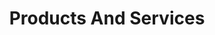 ---
title: "Products And Services"
description: "Lorem Ipsum"
layout: services

homeh1: "HOME INSURANCE"

hometag1: "Primary Residence"

homedesc1: "Your home is the single most significant investment you’ll ever make, so finding the right coverage is important for your peace of mind. Whether for a single-family residence, a condominium, town house or apartment, we’ll help you find the best product to protect your property. And knowing your home is covered for theft or vandalism, fire or flood, will help you rest a little easier at night. Contact us to discuss how we can help you keep your home safe."

hometag2: "Income Property"

homedesc2: "Do you own an income property for long- or short-term rental? Insuring this type of holding comes with its own special set of criteria, and knowing your options will be key to safeguard your investment. Make an appointment with us to find out how we can help."

homelink: "https://webrater.appliedsystems.com/WR/Default.aspx?GC=COURTAS&LANG=FR&LOB=PROP"

vehicleh1: "VEHICLE INSURANCE"

vehicletag1: "Car"
vehicletag2: "Recreational"
vehicletag3: "Boat"

vehicledesc: "Whether you own a car, recreational vehicle, boat, truck, or any other type of vehicle, we’ll find the best solution for your needs. Rest easy knowing that your vehicle is protected in the event of theft, vandalism or accidents. Even if you don’t have the best track record, due to circumstances like DUIs, or prior claims, we can help. Call us to find out how."

carlink: "https://webrater.appliedsystems.com/WR/Default.aspx?GC=COURTAS&LANG=EN&LOB=AUTO"

businessh1: "BUSINESS INSURANCE"

businesstag1: "Liability"
businesstag2: "Property"
businesstag3: "Product"
businesstag4: "Home-Based"

businessdesc: "We understand the hard work that goes into running a business and protecting it should be a priority. Regardless of your business model, be it product, or service-based, and no matter what type of insurance you need, be it liability, property, product, home-based or other, we can find the best solutions and products, tailored to your specific business and requirements."

bizlink: "https://webrater.appliedsystems.com/WR/Default.aspx?GC=COURTAS&LANG=FR&LOB=PROP"

lifeh1: "LIFE INSURANCE"

lifetag1: "Whole Life"
lifetag2: "Universal"
lifetag3: "Term"
lifetag4: "Critical Illness"
lifetag5: "Disability"

lifedesc: "We never know what life might send our way and we know how important it is for you to protect those you love. We offer a full suite of product offerings to safeguard you & your loved ones in the event of the unplanned and the unexpected. From whole, universal, or term life insurance, to critical illness and disability insurance, we can help you find the best policies for your peace of mind."

lifelink: "https://webrater.appliedsystems.com/WR/Default.aspx?GC=COURTAS&LANG=FR&LOB=PROP"

---